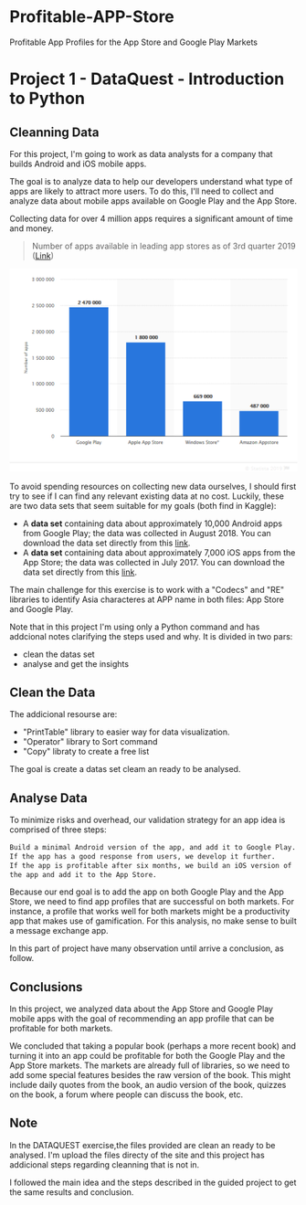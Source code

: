 # Profitable-APP-Store
Profitable App Profiles for the App Store and Google Play Markets

# Project 1 - DataQuest - Introduction to Python

## Cleanning Data

For this project, I'm going to work as data analysts for a company that builds Android and iOS mobile apps. 

The goal is to analyze data to help our developers understand what type of apps are likely to attract more users.
To do this, I'll need to collect and analyze data about mobile apps available on Google Play and the App Store.

Collecting data for over 4 million apps requires a significant amount of time and money.

> Number of apps available in leading app stores as of 3rd quarter 2019  ([Link](https://www.statista.com/statistics/276623/number-of-apps-available-in-leading-app-stores/))

![Stat](https://github.com/sandramalaquias/Profitable-APP-Store/blob/master/index.png)

To avoid spending resources on collecting new data ourselves, I should first try to see if I can find any relevant existing data at no cost. Luckily, these are two data sets that seem suitable for my goals (both find in Kaggle):


* A **data set** containing data about approximately 10,000 Android apps from Google Play; the data was collected in August 2018. You can download the data set directly from this [link](https://www.kaggle.com/lava18/google-play-store-apps).
* A **data set** containing data about approximately 7,000 iOS apps from the App Store; the data was collected in July 2017. You can download the data set directly from this [link](https://www.kaggle.com/ramamet4/app-store-apple-data-set-10k-apps).

The main challenge for this exercise is to work with a "Codecs" and "RE" libraries to identify Asia characteres at APP name in both files: App Store and Google Play.

Note that in this project I'm using only a Python command and has addcional notes clarifying the steps used and why. It is  divided in two pars:
  * clean the datas set 
  * analyse and get the insights
  
## Clean the Data
 The addicional resourse are:
  * "PrintTable" library to easier way for data visualization.
  * "Operator" library to Sort command
  * "Copy" libraty to create a free list
  
  The goal is create a datas set cleam an ready to be analysed.
  
 ## Analyse Data
 To minimize risks and overhead, our validation strategy for an app idea is comprised of three steps:

    Build a minimal Android version of the app, and add it to Google Play.
    If the app has a good response from users, we develop it further.
    If the app is profitable after six months, we build an iOS version of the app and add it to the App Store.

Because our end goal is to add the app on both Google Play and the App Store, we need to find app profiles that are successful on both markets. For instance, a profile that works well for both markets might be a productivity app that makes use of gamification. For this analysis, no make sense to built a message exchange app.

In this part of project have many observation until arrive a conclusion, as follow.

## Conclusions

In this project, we analyzed data about the App Store and Google Play mobile apps with the goal of recommending an app profile that can be profitable for both markets.

We concluded that taking a popular book (perhaps a more recent book) and turning it into an app could be profitable for both the Google Play and the App Store markets. The markets are already full of libraries, so we need to add some special features besides the raw version of the book. This might include daily quotes from the book, an audio version of the book, quizzes on the book, a forum where people can discuss the book, etc.

## Note
In the DATAQUEST exercise,the files provided are clean an ready to be analysed. I'm upload the files directy of the site and this project has addicional steps regarding cleanning that is not in. 

I followed the main idea and the steps described in the guided project to get the same results and conclusion.


